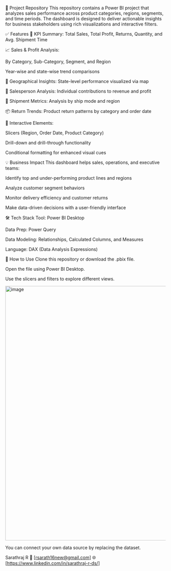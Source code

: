 📁 Project Repository
This repository contains a Power BI project that analyzes sales performance across product categories, regions, segments, and time periods. The dashboard is designed to deliver actionable insights for business stakeholders using rich visualizations and interactive filters.

✅ Features
🧾 KPI Summary: Total Sales, Total Profit, Returns, Quantity, and Avg. Shipment Time

📈 Sales & Profit Analysis:

By Category, Sub-Category, Segment, and Region

Year-wise and state-wise trend comparisons

📍 Geographical Insights: State-level performance visualized via map

👤 Salesperson Analysis: Individual contributions to revenue and profit

🚚 Shipment Metrics: Analysis by ship mode and region

📦 Return Trends: Product return patterns by category and order date

📌 Interactive Elements:

Slicers (Region, Order Date, Product Category)

Drill-down and drill-through functionality

Conditional formatting for enhanced visual cues

💡 Business Impact
This dashboard helps sales, operations, and executive teams:

Identify top and under-performing product lines and regions

Analyze customer segment behaviors

Monitor delivery efficiency and customer returns

Make data-driven decisions with a user-friendly interface

🛠️ Tech Stack
Tool: Power BI Desktop

Data Prep: Power Query

Data Modeling: Relationships, Calculated Columns, and Measures

Language: DAX (Data Analysis Expressions)

📎 How to Use
Clone this repository or download the .pbix file.

Open the file using Power BI Desktop.

Use the slicers and filters to explore different views.


<img width="1529" height="800" alt="image" src="https://github.com/user-attachments/assets/85530ff6-91ce-4a9f-89c2-e8e537511165" />


You can connect your own data source by replacing the dataset.

Sarathraj R
📧 [rsarath16new@gmail.com]
🌐 [https://www.linkedin.com/in/sarathraj-r-ds/]
